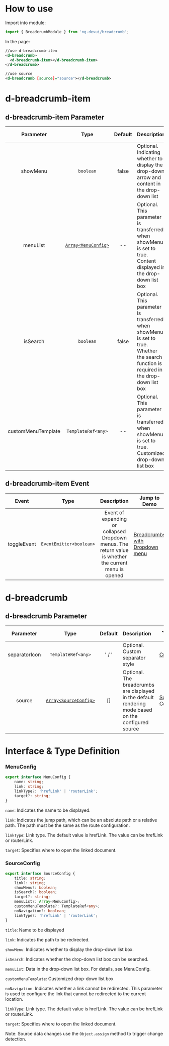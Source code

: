 # How to use

Import into module:

```ts
import { BreadcrumbModule } from 'ng-devui/breadcrumb';
```

In the page:

```xml
//use d-breadcrumb-item
<d-breadcrumb>
  <d-breadcrumb-item></d-breadcrumb-item>
</d-breadcrumb>

//use source
<d-breadcrumb [source]="source"></d-breadcrumb>
```
# d-breadcrumb-item
## d-breadcrumb-item Parameter

|      Parameter      |        Type        |      Default      |      Description         |         Jump to Demo          |
| :----------------: | :-----------------: | :---: | :------------------------------------------------------ | -------------------------------------------------------------------------------------- |
|       showMenu     |       `boolean`        |    false    |    Optional. Indicating whether to display the drop-down arrow and content in the drop-down list    |    [Breadcrumbs with Dropdown menu](demo#drop-down-breadcrumbs)    |
|      menuList      |    [`Array<MenuConfig>`](#menuconfig) |      --     | Optional. This parameter is transferred when showMenu is set to true. Content displayed in the drop-down list box | [Breadcrumbs with Dropdown menu](demo#drop-down-breadcrumbs) |
|      isSearch      |       `boolean`        |    false    | Optional. This parameter is transferred when showMenu is set to true. Whether the search function is required in the drop-down list box | [Breadcrumbs with Dropdown menu](demo#drop-down-breadcrumbs) |
| customMenuTemplate |   `TemplateRef<any>`   |      --     | Optional. This parameter is transferred when showMenu is set to true. Customized drop-down list box | [Customize](demo#self-defined-breadcrumbs) |

## d-breadcrumb-item Event

| Event | Type | Description | Jump to Demo |
| :---------: | :-----------------: | :-----------------------------------------------------: | ------------------------------------------------------------------- |
| toggleEvent | `EventEmitter<boolean>` | Event of expanding or collapsed Dropdown menus. The return value is whether the current menu is opened | [Breadcrumbs with Dropdown menu](demo#drop-down-breadcrumbs) |

# d-breadcrumb
## d-breadcrumb Parameter

| Parameter | Type | Default | Description | Jump to Demo |
| :-----------: | :-------------------: | :---: | :------------------------------------------------- | -------------------------------------------------------------------------------------- |
| separatorIcon |   `TemplateRef<any>`    |  ' / ' | Optional. Custom separator style | [Customize](demo#self-defined-breadcrumbs) |
|   source      |   [`Array<SourceConfig>`](#sourceconfig) |   []   | Optional. The breadcrumbs are displayed in the default rendering mode based on the configured source | [Source Config](demo#source-config-breadcrumbs) |

# Interface & Type Definition
### MenuConfig

```ts
export interface MenuConfig {
    name: string;
    link: string;
    linkType?: 'hrefLink' | 'routerLink';
    target?: string;
}
```

`name`: Indicates the name to be displayed.

`link`: Indicates the jump path, which can be an absolute path or a relative path. The path must be the same as the route configuration.

`linkType`: Link type. The default value is hrefLink. The value can be hrefLink or routerLink.

`target`: Specifies where to open the linked document.

### SourceConfig

```ts
export interface SourceConfig {
    title: string;
    link?: string;
    showMenu?: boolean;
    isSearch?: boolean;
    target?: string;
    menuList?: Array<MenuConfig>;
    customMenuTemplate?: TemplateRef<any>;
    noNavigation?: boolean;
    linkType?: 'hrefLink' | 'routerLink';
}
```

`title`: Name to be displayed

`link`: Indicates the path to be redirected.

`showMenu`: Indicates whether to display the drop-down list box.

`isSearch`: Indicates whether the drop-down list box can be searched.

`menuList`: Data in the drop-down list box. For details, see MenuConfig.

`customMenuTemplate`: Customized drop-down list box

`noNavigation`: Indicates whether a link cannot be redirected. This parameter is used to configure the link that cannot be redirected to the current location.

`linkType`: Link type. The default value is hrefLink. The value can be hrefLink or routerLink.

`target`: Specifies where to open the linked document.

Note: Source data changes use the `Object.assign` method to trigger change detection.
